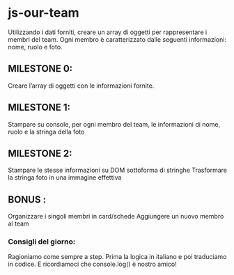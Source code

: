 # js-our-team

Utilizzando i dati forniti, creare un array di oggetti per rappresentare i membri del team.
Ogni membro è caratterizzato dalle seguenti informazioni: nome, ruolo e foto.
## MILESTONE 0:
Creare l’array di oggetti con le informazioni fornite.
## MILESTONE 1:
Stampare su console, per ogni membro del team, le informazioni di nome, ruolo e la stringa della foto
## MILESTONE 2:
Stampare le stesse informazioni su DOM sottoforma di stringhe
Trasformare la stringa foto in una immagine effettiva
## BONUS :
Organizzare i singoli membri in card/schede
Aggiungere un nuovo membro al team
### Consigli del giorno:
Ragioniamo come sempre a step.
Prima la logica in italiano e poi traduciamo in codice.
E ricordiamoci che console.log() è nostro amico!



